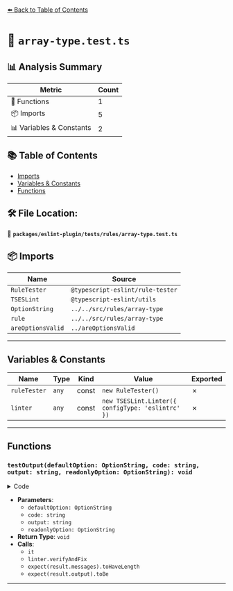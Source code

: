 [⬅️ Back to Table of Contents](../../../../index.md)

# 📄 `array-type.test.ts`

## 📊 Analysis Summary

| Metric | Count |
|--------|-------|
| 🔧 Functions | 1 |
| 📦 Imports | 5 |
| 📊 Variables & Constants | 2 |

## 📚 Table of Contents

- [Imports](#imports)
- [Variables & Constants](#variables-constants)
- [Functions](#functions)

## 🛠️ File Location:
📂 **`packages/eslint-plugin/tests/rules/array-type.test.ts`**

## 📦 Imports

| Name | Source |
|------|--------|
| `RuleTester` | `@typescript-eslint/rule-tester` |
| `TSESLint` | `@typescript-eslint/utils` |
| `OptionString` | `../../src/rules/array-type` |
| `rule` | `../../src/rules/array-type` |
| `areOptionsValid` | `../areOptionsValid` |


---

## Variables & Constants

| Name | Type | Kind | Value | Exported |
|------|------|------|-------|----------|
| `ruleTester` | `any` | const | `new RuleTester()` | ✗ |
| `linter` | `any` | const | `new TSESLint.Linter({ configType: 'eslintrc' })` | ✗ |


---

## Functions

### `testOutput(defaultOption: OptionString, code: string, output: string, readonlyOption: OptionString): void`

<details><summary>Code</summary>

```ts
function testOutput(
      defaultOption: OptionString,
      code: string,
      output: string,
      readonlyOption?: OptionString,
    ): void {
      it(code, () => {
        const result = linter.verifyAndFix(
          code,
          {
            parser: '@typescript-eslint/parser',
            rules: {
              'array-type': [
                2,
                { default: defaultOption, readonly: readonlyOption },
              ],
            },
          },
          {
            fix: true,
          },
        );

        expect(result.messages).toHaveLength(0);
        expect(result.output).toBe(output);
      });
    }
```
</details>

- **Parameters**:
  - `defaultOption: OptionString`
  - `code: string`
  - `output: string`
  - `readonlyOption: OptionString`
- **Return Type**: `void`
- **Calls**:
  - `it`
  - `linter.verifyAndFix`
  - `expect(result.messages).toHaveLength`
  - `expect(result.output).toBe`

---